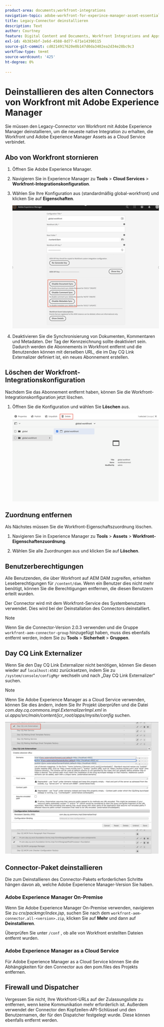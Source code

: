 ```yaml
---
product-area: documents;workfront-integrations
navigation-topic: adobe-workfront-for-experince-manager-asset-essentials
title: Legacy-Connector deinstallieren
description: Text
author: Courtney
feature: Digital Content and Documents, Workfront Integrations and Apps
exl-id: 4b3834bf-2e6d-4588-8d77-671e14390115
source-git-commit: cd0214917620e0b147d0da3402ea2d34e28bc9c3
workflow-type: tm+mt
source-wordcount: '425'
ht-degree: 0%

---
```


# Deinstallieren des alten Connectors von Workfront mit Adobe Experience Manager

Sie müssen den Legacy-Connector von Workfront mit Adobe Experience Manager deinstallieren, um die neueste native Integration zu erhalten, die Workfront und Adobe Experience Manager Assets as a Cloud Service verbindet.

## Abo von Workfront stornieren

1. Öffnen Sie Adobe Experience Manager.
1. Navigieren Sie in Experience Manager zu **Tools** > **Cloud Services** > **Workfront-Integrationskonfiguration**.
1. Wählen Sie Ihre Konfiguration aus (standardmäßig global-workfront) und klicken Sie auf **Eigenschaften**.

   ![Abo von Workfront beenden](assets/unsubscribe-from-workfront.png)

1. Deaktivieren Sie die Synchronisierung von Dokumenten, Kommentaren und Metadaten. Der Tag der Kennzeichnung sollte deaktiviert sein.
Dadurch werden die Abonnements in Workfront entfernt und die Benutzenden können mit derselben URL, die im Day CQ Link Externalizer definiert ist, ein neues Abonnement erstellen.

## Löschen der Workfront-Integrationskonfiguration

Nachdem Sie das Abonnement entfernt haben, können Sie die Workfront-Integrationskonfiguration jetzt löschen.

1. Öffnen Sie die Konfiguration und wählen Sie **Löschen** aus.

   ![Konfiguration löschen](assets/delete-wf-configuration.png)

## Zuordnung entfernen

Als Nächstes müssen Sie die Workfront-Eigenschaftszuordnung löschen.

1. Navigieren Sie in Experience Manager zu **Tools** > **Assets** > **Workfront-Eigenschaftenzuordnung**.

1. Wählen Sie alle Zuordnungen aus und klicken Sie auf **Löschen**.

## Benutzerberechtigungen

Alle Benutzenden, die über Workfront auf AEM DAM zugreifen, erhielten Leseberechtigungen für `/content/dam`. Wenn ein Benutzer dies nicht mehr benötigt, können Sie die Berechtigungen entfernen, die diesen Benutzern erteilt wurden.

Der Connector wird mit dem Workfront-Service des Systembenutzers verwendet. Dies wird bei der Deinstallation des Connectors deinstalliert.

>[!NOTE]
>
>Wenn Sie die Connector-Version 2.0.3 verwenden und die Gruppe `workfront-aem-connector-group` hinzugefügt haben, muss dies ebenfalls entfernt werden, indem Sie zu **Tools** > **Sicherheit** > **Gruppen**.

## Day CQ Link Externalizer

Wenn Sie den Day CQ Link Externalizer nicht benötigen, können Sie diesen wieder auf `localhost:4502` zurücksetzen, indem Sie zu `/system/console/configMgr` wechseln und nach „Day CQ Link Externalizer“ suchen.

>[!NOTE]
>
>Wenn Sie Adobe Experience Manager as a Cloud Service verwenden, können Sie dies ändern, indem Sie Ihr Projekt überprüfen und die Datei _com.day.cq.commons.impl.ExternalizerImpl.xml_ in _ui.apps/src/main/content/jcr_root/apps/mysite/config_ suchen.

![Day CQ Link Externalizer](assets/Day-CQ-Link-Externalizer.png)

## Connector-Paket deinstallieren

Die zum Deinstallieren des Connector-Pakets erforderlichen Schritte hängen davon ab, welche Adobe Experience Manager-Version Sie haben.

### Adobe Experience Manager On-Premise

Wenn Sie Adobe Experience Manager On-Premise verwenden, navigieren Sie zu _crx/packmgr/index.jsp_, suchen Sie nach dem `workfront-aem-connector.all-<version>.zip`, klicken Sie auf **Mehr** und dann auf **Deinstallieren**.

Überprüfen Sie unter `/conf` , ob alle von Workfront erstellten Dateien entfernt wurden.

### Adobe Experience Manager as a Cloud Service

Für Adobe Experience Manager as a Cloud Service können Sie die Abhängigkeiten für den Connector aus den pom.files des Projekts entfernen.

## Firewall und Dispatcher

Vergessen Sie nicht, Ihre Workfront-URLs auf der Zulassungsliste zu entfernen, wenn keine Kommunikation mehr erforderlich ist. Außerdem verwendet der Connector den Kopfzeilen-API-Schlüssel und den Benutzernamen, der für den Dispatcher festgelegt wurde. Diese können ebenfalls entfernt werden.
